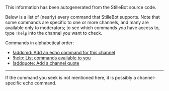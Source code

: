 This information has been autogenerated from the StilleBot source code.

Below is a list of (nearly) every command that StilleBot supports. Note that
some commands are specific to one or more channels, and many are available only
to moderators; to see which commands *you* have access to, type `!help` into
the channel you want to check.

Commands in alphabetical order:

* [!addcmd: Add an echo command for this channel](addcmd)
* [!help: List commands available to you](help)
* [!addquote: Add a channel quote](addquote)

---

If the command you seek is not mentioned here, it is possibly a channel-specific
echo command.
